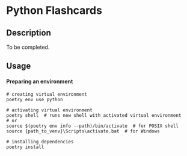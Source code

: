# Python Flashcards

## Description
To be completed.

## Usage
#### Preparing an environment
```shell
# creating virtual environment
poetry env use python

# activating virtual environment
poetry shell  # runs new shell with activated virtual environment
# or
source $(poetry env info --path)/bin/activate  # for POSIX shell
source {path_to_venv}\Scripts\activate.bat  # for Windows

# installing dependencies
poetry install
```
